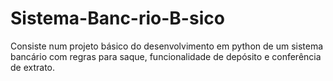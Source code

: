 # Sistema-Banc-rio-B-sico
Consiste num projeto básico do desenvolvimento em python de um sistema bancário com regras para saque, funcionalidade de depósito e conferência de extrato.
